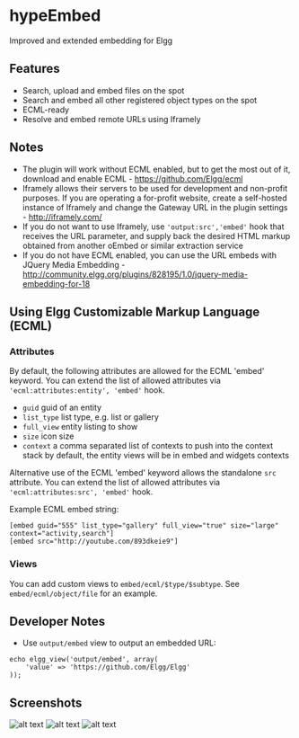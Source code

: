 hypeEmbed
=========

Improved and extended embedding for Elgg


## Features

* Search, upload and embed files on the spot
* Search and embed all other registered object types on the spot
* ECML-ready
* Resolve and embed remote URLs using Iframely


## Notes

* The plugin will work without ECML enabled, but to get the most out of it,
download and enable ECML - https://github.com/Elgg/ecml
* Iframely allows their servers to be used for development and non-profit purposes.
If you are operating a for-profit website, create a self-hosted instance of
Iframely and change the Gateway URL in the plugin settings - http://iframely.com/
* If you do not want to use Iframely, use ```'output:src','embed'``` hook that receives
the URL parameter, and supply back the desired HTML markup obtained from another
oEmbed or similar extraction service
* If you do not have ECML enabled, you can use the URL embeds with JQuery Media Embedding -
http://community.elgg.org/plugins/828195/1.0/jquery-media-embedding-for-18

## Using Elgg Customizable Markup Language (ECML)

### Attributes

By default, the following attributes are allowed for the ECML 'embed' keyword.
You can extend the list of allowed attributes via ```'ecml:attributes:entity', 'embed'``` hook.

* ```guid``` guid of an entity
* ```list_type``` list type, e.g. list or gallery
* ```full_view``` entity listing to show
* ```size``` icon size
* ```context``` a comma separated list of contexts to push into the context stack
				by default, the entity views will be in embed and widgets contexts

Alternative use of the ECML 'embed' keyword allows the standalone ```src``` attribute.
You can extend the list of allowed attributes via ```'ecml:attributes:src', 'embed'``` hook.

Example ECML embed string:

```
[embed guid="555" list_type="gallery" full_view="true" size="large" context="activity,search"]
[embed src="http://youtube.com/893dkeie9"]
```


### Views

You can add custom views to ```embed/ecml/$type/$subtype```.
See ```embed/ecml/object/file``` for an example.


## Developer Notes

* Use ```output/embed``` view to output an embedded URL:

```
echo elgg_view('output/embed', array(
	'value' => 'https://github.com/Elgg/Elgg'
));
```


## Screenshots ##

![alt text](https://raw.github.com/hypeJunction/hypeEmbed/master/screenshots/lightbox.png "Lightbox")
![alt text](https://raw.github.com/hypeJunction/hypeEmbed/master/screenshots/ecml.png "ECML")
![alt text](https://raw.github.com/hypeJunction/hypeEmbed/master/screenshots/output.png "Rendered Output")
